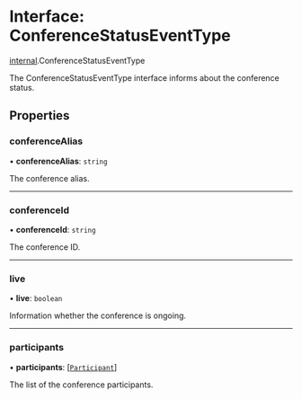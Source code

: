 # Interface: ConferenceStatusEventType

[internal](../modules/internal.md).ConferenceStatusEventType

The ConferenceStatusEventType interface informs about the conference status.

## Properties

### conferenceAlias

• **conferenceAlias**: `string`

The conference alias.

___

### conferenceId

• **conferenceId**: `string`

The conference ID.

___

### live

• **live**: `boolean`

Information whether the conference is ongoing.

___

### participants

• **participants**: [[`Participant`](internal.Participant.md)]

The list of the conference participants.
